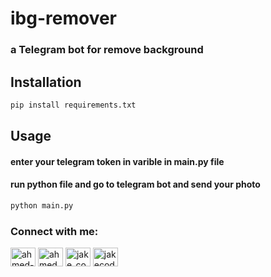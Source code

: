 # ibg-remover

### a Telegram bot for remove background

## Installation


```bash
pip install requirements.txt
```

## Usage

#### enter your telegram token in varible in main.py file
#### run python file and go to telegram bot and send your photo
```bash
python main.py
```

<h3 align="left">Connect with me:</h3>
<p align="left">
<a href="https://linkedin.com/in/ahmed-saber-221235207" target="blank"><img align="center" src="https://raw.githubusercontent.com/rahuldkjain/github-profile-readme-generator/master/src/images/icons/Social/linked-in-alt.svg" alt="ahmed-saber-221235207" height="30" width="40" /></a>
<a href="https://kaggle.com/ahmedmsaber" target="blank"><img align="center" src="https://raw.githubusercontent.com/rahuldkjain/github-profile-readme-generator/master/src/images/icons/Social/kaggle.svg" alt="ahmedmsaber" height="30" width="40" /></a>
<a href="https://instagram.com/jake_coding" target="blank"><img align="center" src="https://raw.githubusercontent.com/rahuldkjain/github-profile-readme-generator/master/src/images/icons/Social/instagram.svg" alt="jake_coding" height="30" width="40" /></a>
<a href="https://www.youtube.com/@jakecoding" target="blank"><img align="center" src="https://raw.githubusercontent.com/rahuldkjain/github-profile-readme-generator/master/src/images/icons/Social/youtube.svg" alt="jakecoding" height="30" width="40" /></a>
</p>
